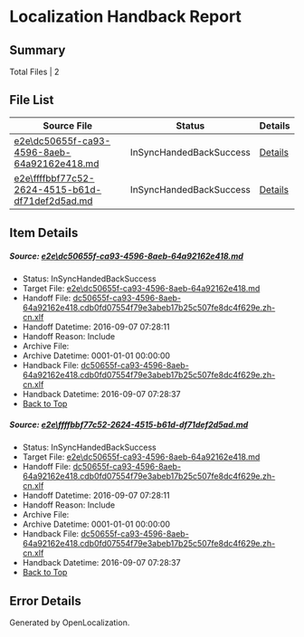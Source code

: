 # <a name='report-top'></a> Localization Handback Report

## Summary
 Total Files | 2

## File List
 Source File | Status | Details 
 ----------- | ------ | ------- 
 [e2e\dc50655f-ca93-4596-8aeb-64a92162e418.md](https://github.com/OpenLocalizationTestOrg/ol-test0/blob/bd84bc6bb6d8bb58950570be2c7546c2071b580f/e2e/dc50655f-ca93-4596-8aeb-64a92162e418.md) | InSyncHandedBackSuccess | [Details](#d60fb07e81a1035f11bfee6821a7cdc0e85123021)
 [e2e\ffffbbf77c52-2624-4515-b61d-df71def2d5ad.md](https://github.com/OpenLocalizationTestOrg/ol-test0/blob/bd84bc6bb6d8bb58950570be2c7546c2071b580f/e2e/ffffbbf77c52-2624-4515-b61d-df71def2d5ad.md) | InSyncHandedBackSuccess | [Details](#d60fb07e81a1035f11bfee6821a7cdc0e85123022)

## Item Details
##### <a name='d60fb07e81a1035f11bfee6821a7cdc0e85123021'></a> Source: [e2e\dc50655f-ca93-4596-8aeb-64a92162e418.md](https://github.com/OpenLocalizationTestOrg/ol-test0/blob/bd84bc6bb6d8bb58950570be2c7546c2071b580f/e2e/dc50655f-ca93-4596-8aeb-64a92162e418.md)
* Status: InSyncHandedBackSuccess
* Target File: [e2e\dc50655f-ca93-4596-8aeb-64a92162e418.md](https://github.com/OpenLocalizationTestOrg/ol-test0-zhcn/blob/5ac467267ba48bd6b1d26a33e1c299f10533e4b0/e2e/dc50655f-ca93-4596-8aeb-64a92162e418.md)
* Handoff File: [dc50655f-ca93-4596-8aeb-64a92162e418.cdb0fd07554f79e3abeb17b25c507fe8dc4f629e.zh-cn.xlf](https://github.com/OpenLocalizationTestOrg/ol-test0-handoff/blob/a19d39988c710d81de089a59e751470727507460/ol-handoff/OpenLocalizationTestOrg/ol-test0-zhcn/ci/ht/dc50655f-ca93-4596-8aeb-64a92162e418.cdb0fd07554f79e3abeb17b25c507fe8dc4f629e.zh-cn.xlf)
* Handoff Datetime: 2016-09-07 07:28:11
* Handoff Reason: Include
* Archive File: 
* Archive Datetime: 0001-01-01 00:00:00
* Handback File: [dc50655f-ca93-4596-8aeb-64a92162e418.cdb0fd07554f79e3abeb17b25c507fe8dc4f629e.zh-cn.xlf](https://github.com/OpenLocalizationTestOrg/ol-test0-handback/blob/c319d877f7f36b763f3d2b6831dfc1b0a8b16c25/ol-handback/OpenLocalizationTestOrg/ol-test0-zhcn/ci/ht/dc50655f-ca93-4596-8aeb-64a92162e418.cdb0fd07554f79e3abeb17b25c507fe8dc4f629e.zh-cn.xlf)
* Handback Datetime: 2016-09-07 07:28:37
* [Back to Top](#report-top)

##### <a name='d60fb07e81a1035f11bfee6821a7cdc0e85123022'></a> Source: [e2e\ffffbbf77c52-2624-4515-b61d-df71def2d5ad.md](https://github.com/OpenLocalizationTestOrg/ol-test0/blob/bd84bc6bb6d8bb58950570be2c7546c2071b580f/e2e/ffffbbf77c52-2624-4515-b61d-df71def2d5ad.md)
* Status: InSyncHandedBackSuccess
* Target File: [e2e\dc50655f-ca93-4596-8aeb-64a92162e418.md](https://github.com/OpenLocalizationTestOrg/ol-test0-zhcn/blob/5ac467267ba48bd6b1d26a33e1c299f10533e4b0/e2e/dc50655f-ca93-4596-8aeb-64a92162e418.md)
* Handoff File: [dc50655f-ca93-4596-8aeb-64a92162e418.cdb0fd07554f79e3abeb17b25c507fe8dc4f629e.zh-cn.xlf](https://github.com/OpenLocalizationTestOrg/ol-test0-handoff/blob/a19d39988c710d81de089a59e751470727507460/ol-handoff/OpenLocalizationTestOrg/ol-test0-zhcn/ci/ht/dc50655f-ca93-4596-8aeb-64a92162e418.cdb0fd07554f79e3abeb17b25c507fe8dc4f629e.zh-cn.xlf)
* Handoff Datetime: 2016-09-07 07:28:11
* Handoff Reason: Include
* Archive File: 
* Archive Datetime: 0001-01-01 00:00:00
* Handback File: [dc50655f-ca93-4596-8aeb-64a92162e418.cdb0fd07554f79e3abeb17b25c507fe8dc4f629e.zh-cn.xlf](https://github.com/OpenLocalizationTestOrg/ol-test0-handback/blob/c319d877f7f36b763f3d2b6831dfc1b0a8b16c25/ol-handback/OpenLocalizationTestOrg/ol-test0-zhcn/ci/ht/dc50655f-ca93-4596-8aeb-64a92162e418.cdb0fd07554f79e3abeb17b25c507fe8dc4f629e.zh-cn.xlf)
* Handback Datetime: 2016-09-07 07:28:37
* [Back to Top](#report-top)


## Error Details

Generated by OpenLocalization.
